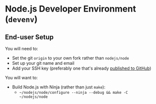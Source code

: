 # Node.js Developer Environment (`devenv`)

## End-user Setup

You will need to:
- Set the git `origin` to your own fork rather than `nodejs/node`
- Set up your git name and email
- Add your SSH key (preferably one that's already [published to GitHub](https://docs.github.com/en/github/authenticating-to-github/connecting-to-github-with-ssh/adding-a-new-ssh-key-to-your-github-account))

You will want to:
- Build Node.js with Ninja (rather than just `make`):
  - `~/nodejs/node/configure --ninja --debug && make -C ~/nodejs/node`
